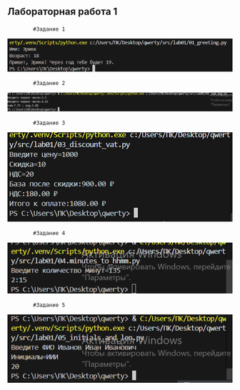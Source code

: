 ## Лабораторная работа 1
            
            #Задание 1

![lab01](./src/images1/lab01/01_greeting.png)

            #Задание 2

![lab01](./src/images1/lab01/02_sum_avg.png)
            
            #Задание 3

![lab01](./src/images1/lab01/03_discount_vat.png)

            #Задание 4

![lab01](./src/images1/lab01/04_minutes_to_hhmm.png)

            #Задание 5

![lab01](./src/images1/lab01/05_initials_and_len.png)